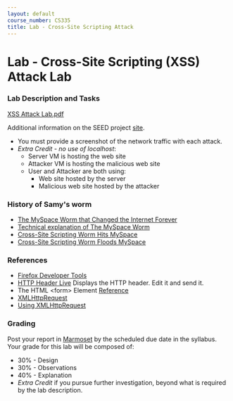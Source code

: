 ```yaml
---
layout: default
course_number: CS335
title: Lab - Cross-Site Scripting Attack
---
```


# Lab - Cross-Site Scripting (XSS) Attack Lab

### Lab Description and Tasks

[XSS Attack Lab.pdf](Web_XSS_Elgg.pdf)

Additional information on the SEED project [site](https://seedsecuritylabs.org/Labs_16.04/Web/Web_XSS_Elgg/).

- You must provide a screenshot of the network traffic with each attack.
- *Extra Credit - no use of localhost*:
  - Server VM is hosting the web site
  - Attacker VM is hosting the malicious web site
  - User and Attacker are both using:
    - Web site hosted by the server
    - Malicious web site hosted by the attacker

### History of Samy's worm
- [The MySpace Worm that Changed the Internet Forever](https://www.vice.com/en_us/article/wnjwb4/the-myspace-worm-that-changed-the-internet-forever)
- [Technical explanation of The MySpace Worm](https://samy.pl/myspace/tech.html)
- [Cross-Site Scripting Worm Hits MySpace](https://betanews.com/2005/10/13/cross-site-scripting-worm-hits-myspace/)
- [Cross-Site Scripting Worm Floods MySpace](https://it.slashdot.org/story/05/10/14/126233/cross-site-scripting-worm-floods-myspace)

### References

- [Firefox Developer Tools](https://developer.mozilla.org/en-US/docs/Tools)  
- [HTTP Header Live](https://addons.mozilla.org/en-US/firefox/addon/http-header-live/) Displays the HTTP header. Edit it and send it.  
- The HTML &lt;form&gt; Element [Reference](https://developer.mozilla.org/en-US/docs/Web/HTML/Element/form)
- [XMLHttpRequest](https://developer.mozilla.org/en-US/docs/Web/API/XMLHttpRequest)
- [Using XMLHttpRequest](https://developer.mozilla.org/en-US/docs/Web/API/XMLHttpRequest/Using_XMLHttpRequest)

### Grading

Post your report in [Marmoset](https://cs.ycp.edu/marmoset) by the scheduled due date in the syllabus. Your grade for this lab will be composed of:
- 30% - Design
- 30% - Observations
- 40% - Explanation
- *Extra Credit* if you pursue further investigation, beyond what is required by the lab description.
